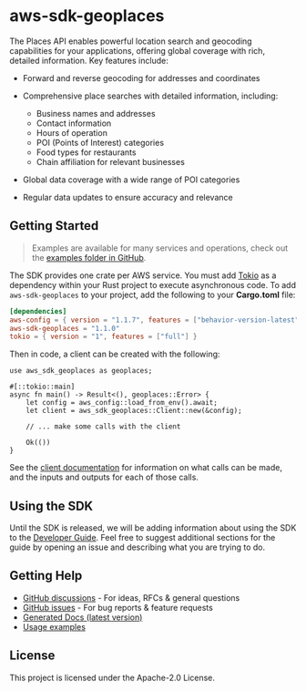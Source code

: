 # aws-sdk-geoplaces

The Places API enables powerful location search and geocoding capabilities for your applications, offering global coverage with rich, detailed information. Key features include:
  - Forward and reverse geocoding for addresses and coordinates
  - Comprehensive place searches with detailed information, including:
    - Business names and addresses
    - Contact information
    - Hours of operation
    - POI (Points of Interest) categories
    - Food types for restaurants
    - Chain affiliation for relevant businesses

  - Global data coverage with a wide range of POI categories
  - Regular data updates to ensure accuracy and relevance

## Getting Started

> Examples are available for many services and operations, check out the
> [examples folder in GitHub](https://github.com/awslabs/aws-sdk-rust/tree/main/examples).

The SDK provides one crate per AWS service. You must add [Tokio](https://crates.io/crates/tokio)
as a dependency within your Rust project to execute asynchronous code. To add `aws-sdk-geoplaces` to
your project, add the following to your **Cargo.toml** file:

```toml
[dependencies]
aws-config = { version = "1.1.7", features = ["behavior-version-latest"] }
aws-sdk-geoplaces = "1.1.0"
tokio = { version = "1", features = ["full"] }
```

Then in code, a client can be created with the following:

```rust,no_run
use aws_sdk_geoplaces as geoplaces;

#[::tokio::main]
async fn main() -> Result<(), geoplaces::Error> {
    let config = aws_config::load_from_env().await;
    let client = aws_sdk_geoplaces::Client::new(&config);

    // ... make some calls with the client

    Ok(())
}
```

See the [client documentation](https://docs.rs/aws-sdk-geoplaces/latest/aws_sdk_geoplaces/client/struct.Client.html)
for information on what calls can be made, and the inputs and outputs for each of those calls.

## Using the SDK

Until the SDK is released, we will be adding information about using the SDK to the
[Developer Guide](https://docs.aws.amazon.com/sdk-for-rust/latest/dg/welcome.html). Feel free to suggest
additional sections for the guide by opening an issue and describing what you are trying to do.

## Getting Help

* [GitHub discussions](https://github.com/awslabs/aws-sdk-rust/discussions) - For ideas, RFCs & general questions
* [GitHub issues](https://github.com/awslabs/aws-sdk-rust/issues/new/choose) - For bug reports & feature requests
* [Generated Docs (latest version)](https://awslabs.github.io/aws-sdk-rust/)
* [Usage examples](https://github.com/awslabs/aws-sdk-rust/tree/main/examples)

## License

This project is licensed under the Apache-2.0 License.


